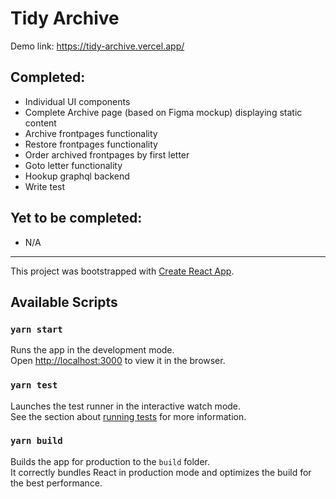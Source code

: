 # Tidy Archive 
Demo link: https://tidy-archive.vercel.app/

## Completed: 
- Individual UI components
- Complete Archive page (based on Figma mockup) displaying static content
- Archive frontpages functionality
- Restore frontpages functionality
- Order archived frontpages by first letter
- Goto letter functionality
- Hookup graphql backend
- Write test

## Yet to be completed:
- N/A


_________________________________________________________

This project was bootstrapped with [Create React App](https://github.com/facebook/create-react-app).

## Available Scripts

### `yarn start`

Runs the app in the development mode.\
Open [http://localhost:3000](http://localhost:3000) to view it in the browser.

### `yarn test`

Launches the test runner in the interactive watch mode.\
See the section about [running tests](https://facebook.github.io/create-react-app/docs/running-tests) for more information.

### `yarn build`

Builds the app for production to the `build` folder.\
It correctly bundles React in production mode and optimizes the build for the best performance.

